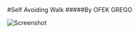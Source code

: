 #Self Avoiding Walk
#####By OFEK GREGO

![Screenshot](https://i.ibb.co/Wsm3SKp/Screen-Shot-2022-03-27-at-13-27-58.png)